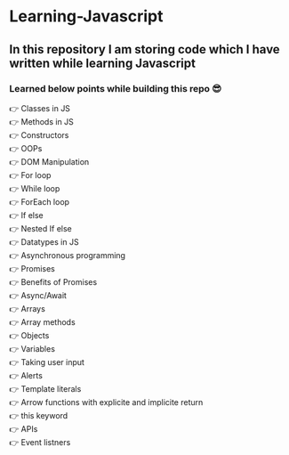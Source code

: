 # Learning-Javascript

In this repository I am storing code which I have written while learning Javascript
---
### Learned below points while building this repo :sunglasses:
:point_right: Classes in JS  
:point_right: Methods in JS  
:point_right: Constructors  
:point_right: OOPs  
:point_right: DOM Manipulation  
:point_right: For loop  
:point_right: While loop  
:point_right: ForEach loop  
:point_right: If else  
:point_right: Nested If else  
:point_right: Datatypes in JS  
:point_right: Asynchronous programming  
:point_right: Promises  
:point_right: Benefits of Promises  
:point_right: Async/Await  
:point_right: Arrays  
:point_right: Array methods  
:point_right: Objects  
:point_right: Variables  
:point_right: Taking user input  
:point_right: Alerts  
:point_right: Template literals  
:point_right: Arrow functions with explicite and implicite return  
:point_right: this keyword  
:point_right: APIs  
:point_right: Event listners  



